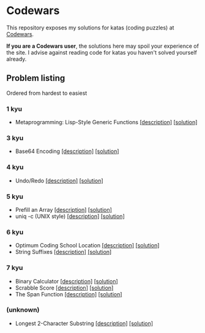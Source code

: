# Codewars

This repository exposes my solutions for katas (coding puzzles) at
[Codewars](http://www.codewars.com).

__If you are a Codewars user__, the solutions here may spoil your
experience of the site. I advise against reading code for katas you
haven't solved yourself already.


## Problem listing

Ordered from hardest to easiest

### 1 kyu

- Metaprogramming: Lisp-Style Generic Functions
  [[description]](http://www.codewars.com/kata/metaprogramming-lisp-style-generic-functions)
  [[solution]](js/metaprogramming-lisp-style-generic-functions.js)

### 3 kyu

- Base64 Encoding [[description]](http://www.codewars.com/kata/base64-encoding) [[solution]](js/base64-encoding.js)

### 4 kyu

- Undo/Redo [[description]](http://www.codewars.com/kata/undo-slash-redo) [[solution]](js/undo-slash-redo.js)

### 5 kyu

- Prefill an Array [[description]](http://www.codewars.com/kata/prefill-an-array) [[solution]](js/prefill-an-array.js)
- uniq -c (UNIX style) [[description]](http://www.codewars.com/kata/uniq-c-unix-style) [[solution]](js/uniq-c-unix-style.js)

### 6 kyu

- Optimum Coding School Location [[description]](http://www.codewars.com/kata/optimum-coding-school-location) [[solution]](js/optimum-coding-school-location.js)
- String Suffixes [[description]](http://www.codewars.com/kata/string-suffixes) [[solution]](js/string-suffixes.js)

### 7 kyu

- Binary Calculator [[description]](http://www.codewars.com/kata/binary-calculator) [[solution]](js/binary-calculator.js)
- Scrabble Score [[description]](http://www.codewars.com/kata/scrabble-score) [[solution]](js/scrabble-score.js)
- The Span Function [[description]](http://www.codewars.com/kata/the-span-function) [[solution]](js/the-span-function.js)

### (unknown)

- Longest 2-Character Substring [[description]](http://www.codewars.com/kata/longest-2-character-substring) [[solution]](js/longest-2-character-substring.js)
